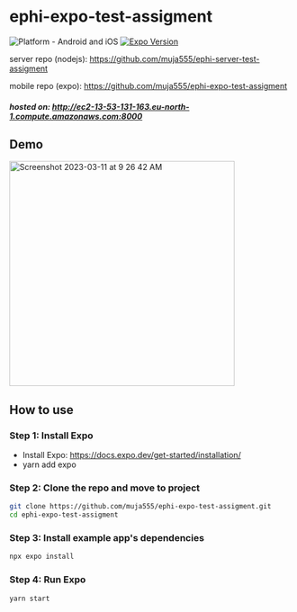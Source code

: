 # ephi-expo-test-assigment

![Platform - Android and iOS](https://img.shields.io/badge/platform-Android%20%7C%20iOS-blue.svg)
[![Expo Version](https://img.shields.io/badge/expo-%5E42.0.0-blue.svg)](https://docs.expo.io/)

server repo (nodejs):
https://github.com/muja555/ephi-server-test-assigment

mobile repo (expo):
https://github.com/muja555/ephi-expo-test-assigment

##### hosted on: http://ec2-13-53-131-163.eu-north-1.compute.amazonaws.com:8000

## Demo

[<img width="400" alt="Screenshot 2023-03-11 at 9 26 42 AM" src="https://user-images.githubusercontent.com/3640257/224471687-e0d33af5-1c71-43f8-a0f6-60e3d53d7ce9.png">](https://www.youtube.com/watch?v=54bptpGg8Po)

## How to use

### Step 1: Install Expo

- Install Expo: https://docs.expo.dev/get-started/installation/
- yarn add expo

### Step 2: Clone the repo and move to project

```sh
git clone https://github.com/muja555/ephi-expo-test-assigment.git
cd ephi-expo-test-assigment
```

### Step 3: Install example app's dependencies

```sh
npx expo install
```

### Step 4: Run Expo

```sh
yarn start
```
